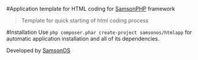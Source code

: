 #Application template for HTML coding for [SamsonPHP](http://samsonphp.com) framework

> Template for quick starting of html coding process

#Installation 
Use ```php composer.phar create-project samsonos/htmlapp``` for automatic application installation
and all of its dependencies.


Developed by [SamsonOS](http://samsonos.com/)